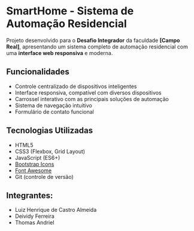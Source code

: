 # SmartHome - Sistema de Automação Residencial

Projeto desenvolvido para o **Desafio Integrador** da faculdade **[Campo Real]**, apresentando um sistema completo de automação residencial com uma **interface web responsiva** e moderna.

## Funcionalidades

- Controle centralizado de dispositivos inteligentes  
- Interface responsiva, compatível com diversos dispositivos  
- Carrossel interativo com as principais soluções de automação  
- Sistema de navegação intuitivo  
- Formulário de contato funcional  

## Tecnologias Utilizadas

- HTML5  
- CSS3 (Flexbox, Grid Layout)  
- JavaScript (ES6+)  
- [Bootstrap Icons](https://icons.getbootstrap.com/)  
- [Font Awesome](https://fontawesome.com/)  
- Git (controle de versão)

## Integrantes:
- Luiz Henrique de Castro Almeida
- Deividy Ferreira
- Thomas Andriel
